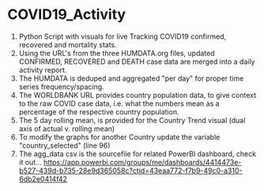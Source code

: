 # COVID19_Activity
1. Python Script with visuals for live Tracking COVID19 confirmed, recovered and mortality stats.  <br /> 
2. Using the URL's from the three HUMDATA.org files, updated CONFIRMED, RECOVERED and DEATH case data are merged into a daily activity report. <br /> 
3. The HUMDATA is deduped and aggregated "per day" for proper time series frequency/spacing. <br /> 
4. The WORLDBANK URL provides country population data, to give context to the raw COVID case data, i.e. what the numbers mean as a percentage of the respective country population. <br /> 
5. The 5 day rolling mean, is provided for the Country Trend visual (dual axis of actual v. rolling mean) <br /> 
6. To modify the graphs for another Country update the variable "country_selected" (line 96) <br /> 
7. The agg_data csv is the sourcefile for related PowerBI dashboard, check it out...
https://app.powerbi.com/groups/me/dashboards/4414473e-b527-439d-b735-28e9d365058c?ctid=43eaa772-f7b9-49c0-a310-6db2e0414f42
